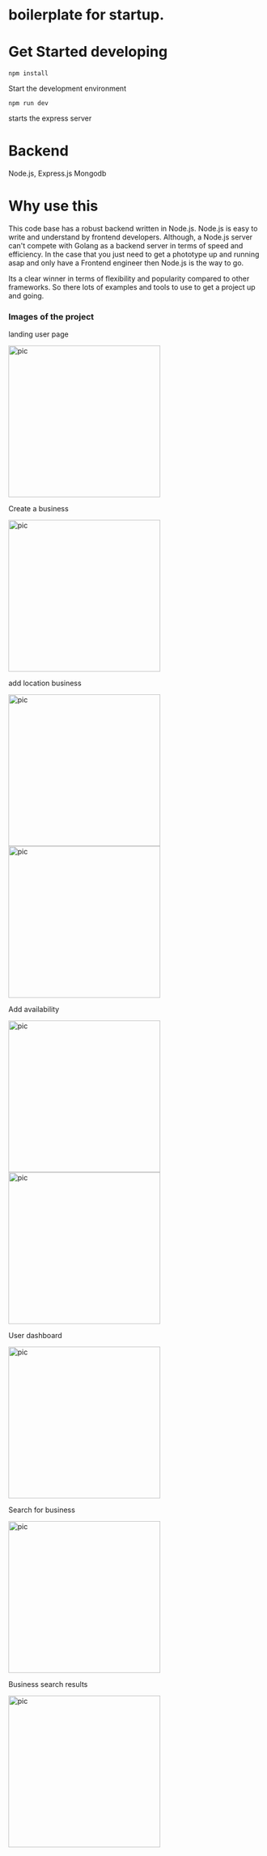 # boilerplate for startup.

# Get Started developing

```
npm install
```

Start the development environment

```
npm run dev
```

starts the express server

# Backend

Node.js, Express.js Mongodb

# Why use this

This code base has a robust backend written in Node.js. Node.js is easy to write and understand by frontend developers. Although, a Node.js server can't compete with Golang as a backend server in terms of speed and efficiency. In the case that you just need to get a phototype up and running asap and only have a Frontend engineer then Node.js is the way to go.

Its a clear winner in terms of flexibility and popularity compared to other frameworks. So there lots of examples and tools to use to get a project up and going.

### Images of the project

landing user page

<img src="https://user-images.githubusercontent.com/21117852/77253670-a3f72a00-6c96-11ea-84a4-41616ccefa89.png" alt="pic" width="300">

Create a business

<img src="https://user-images.githubusercontent.com/21117852/77253696-d43ec880-6c96-11ea-9954-a80a60a4578b.png" alt="pic" width="300">

add location business

<img src="https://user-images.githubusercontent.com/21117852/77253709-f2a4c400-6c96-11ea-9101-d26ad243f2f9.png" alt="pic" width="300">

<img src="https://user-images.githubusercontent.com/21117852/77253712-f9cbd200-6c96-11ea-820b-5919c8f56d82.png" alt="pic" width="300">

Add availability

<img src="https://user-images.githubusercontent.com/21117852/77253732-2384f900-6c97-11ea-8d81-fa31f7dd1ea1.png" alt="pic" width="300">
<img src="https://user-images.githubusercontent.com/21117852/77253745-3c8daa00-6c97-11ea-9078-5f56fb55cb4d.png" alt="pic" width="300">

User dashboard

<img src="https://user-images.githubusercontent.com/21117852/77253761-6d6ddf00-6c97-11ea-9320-b5252e8022b1.png" alt="pic" width="300">

Search for business

<img src="https://user-images.githubusercontent.com/21117852/77253763-7959a100-6c97-11ea-9ed4-b388a3373a16.png" alt="pic" width="300">

Business search results

<img src="https://user-images.githubusercontent.com/21117852/77253775-94c4ac00-6c97-11ea-916c-dae16662efa3.png" alt="pic" width="300">
